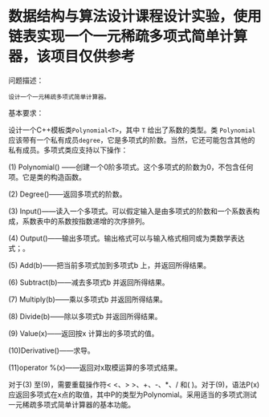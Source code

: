 # 数据结构与算法设计课程设计实验，使用链表实现一个一元稀疏多项式简单计算器，该项目仅供参考
问题描述：
    
    设计一个一元稀疏多项式简单计算器。

基本要求：

设计一个C++模板类`Polynomial<T>`，其中 `T` 给出了系数的类型。类 `Polynomial` 应该带有一个私有成员`degree`，它是多项式的阶数。当然，它还可能包含其他的私有成员。多项式类应支持以下操作：

(1) Polynomial() ——创建一个0阶多项式。这个多项式的阶数为0，不包含任何项。它是类的构造函数。

(2) Degree()——返回多项式的阶数。

(3) Input()——读入一个多项式。可以假定输入是由多项式的阶数和一个系数表构成，系数表中的系数按指数递增的次序排列。

(4) Output()——输出多项式。输出格式可以与输入格式相同或为类数学表达式；。

(5) Add(b)——把当前多项式加到多项式b 上，并返回所得结果。

(6) Subtract(b)——减去多项式b 并返回所得结果。

(7) Multiply(b)——乘以多项式b 并返回所得结果。

(8) Divide(b)——除以多项式b 并返回所得结果。

(9) Value(x)——返回按x 计算出的多项式的值。

(10)Derivative()——求导。

(11)operator %(x)——返回对x取模运算的多项式结果。

对于(3) 至(9)，需要重载操作符< <、> >、+、-、*、/ 和( )。对于(9)，语法P(x) 应返回多项式在x点的取值，其中P的类型为Polynomial。采用适当的多项式测试一元稀疏多项式简单计算器的基本功能。
